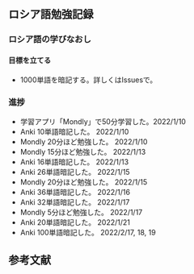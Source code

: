## ロシア語勉強記録

### ロシア語の学びなおし

#### 目標を立てる
- 1000単語を暗記する。詳しくはIssuesで。

### 進捗

- 学習アプリ「Mondly」で50分学習した。2022/1/10
- Anki 10単語暗記した。 2022/1/10
- Mondly 20分ほど勉強した。 2022/1/10
- Mondly 15分ほど勉強した。 2022/1/13
- Anki 16単語暗記した。 2022/1/13
- Anki 26単語暗記した。 2022/1/15
- Mondly 20分ほど勉強した。 2022/1/15
- Anki 36単語暗記した。 2022/1/16
- Anki 32単語暗記した。 2022/1/17
- Mondly 5分ほど勉強した。 2022/1/17
- Anki 20単語暗記した。 2022/1/21
- Anki 100単語暗記した。 2022/2/17, 18, 19


## 参考文献



